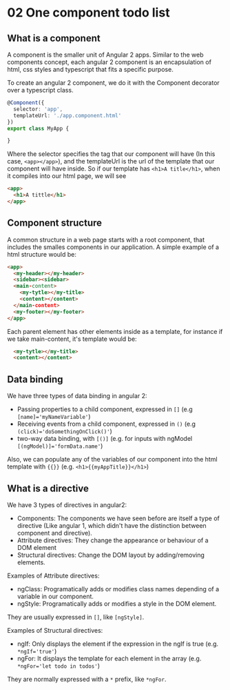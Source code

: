 # 02 One component todo list

## What is a component
A component is the smaller unit of Angular 2 apps. Similar to the web components concept, each
angular 2 component is an encapsulation of  html, css styles and typescript that fits a specific purpose.

To create an angular 2 component, we do it with the Component decorator over a typescript class.

```typescript
@Component({
  selector: 'app',
  templateUrl: './app.component.html'
})
export class MyApp {

}
```
 Where the selector specifies the tag that our component will have (In this case, `<app></app>`), and the templateUrl is the url of the template that
 our component will have inside. So if our template has `<h1>A title</h1>`, when it compiles into our html page, we will see

```html
<app>
  <h1>A tittle</h1>
</app>
```
## Component structure
A common structure in a web page starts with a root component, that includes the smalles components in our application.
A simple example of a html structure would be:

```html
<app>
  <my-header></my-header>
  <sidebar><sidebar>
  <main-content>
    <my-tytle></my-title>
    <content></content>
  </main-content>
  <my-footer></my-footer>
</app>
```

Each parent element has other elements inside as a template, for instance if we take main-content, it's template would be:

```html
  <my-tytle></my-title>
  <content></content>
```

## Data binding
We have three types of data binding in angular 2:
- Passing properties to a child component, expressed in `[]` (e.g `[name]='myNameVariable'`)
- Receiving events from a child component, expressed in `()` (e.g `(click)='doSomethingOnClick()'`)
- two-way data binding, with `[()]` (e.g. for inputs with ngModel `[(ngModel)]='formData.name'`)

Also, we can populate any of the variables of our component into the html template with `{{}}` (e.g. `<h1>{{myAppTitle}}</h1>`)

## What is a directive
We have 3 types of directives in angular2:
- Components: The components we have seen before are itself a type of directive (Like angular 1, which didn't have the distinction between component and directive).
- Attribute directives: They change the appearance or behaviour of a DOM element
- Structural directives: Change the DOM layout by adding/removing elements.

Examples of Attribute directives:
- ngClass: Programatically adds or modifies class names depending of a variable in our component.
- ngStyle: Programatically adds or modifies a style in the DOM element.

They are usually expressed in `[]`, like `[ngStyle]`.

Examples of Structural directives:
- ngIf: Only displays the element if the expression in the ngIf is true (e.g. `*ngIf='true'`)
- ngFor: It displays the template for each element in the array (e.g. `*ngFor='let todo in todos'`)

They are normally expressed with a `*` prefix, like `*ngFor`.